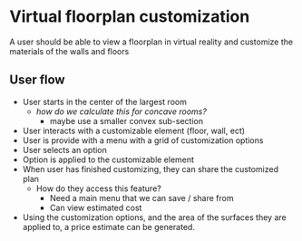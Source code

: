 # Virtual floorplan customization
A user should be able to view a floorplan in virtual reality
and customize the materials of the walls and floors

## User flow
- User starts in the center of the largest room
  - *how do we calculate this for concave rooms?*
    - maybe use a smaller convex sub-section
- User interacts with a customizable element (floor, wall, ect)
- User is provide with a menu with a grid of customization options
- User selects an option
- Option is applied to the customizable element
- When user has finished customizing, they can share the customized plan
  - How do they access this feature?
    - Need a main menu that we can save / share from
    - Can view estimated cost
- Using the customization options, and the area of the surfaces they are applied to,
  a price estimate can be generated.